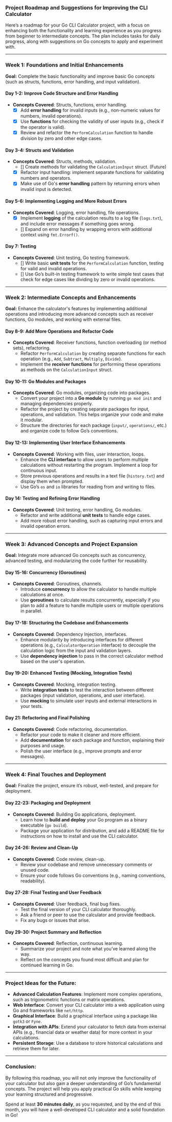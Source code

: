 ### Project Roadmap and Suggestions for Improving the CLI Calculator

Here’s a roadmap for your Go CLI Calculator project, with a focus on enhancing both the functionality and learning experience as you progress from beginner to intermediate concepts. The plan includes tasks for daily progress, along with suggestions on Go concepts to apply and experiment with.

---

### **Week 1: Foundations and Initial Enhancements**

**Goal:** Complete the basic functionality and improve basic Go concepts (such as structs, functions, error handling, and input validation).

#### **Day 1-2: Improve Code Structure and Error Handling**
- **Concepts Covered**: Structs, functions, error handling.
  - [x] Add **error handling** for invalid inputs (e.g., non-numeric values for numbers, invalid operations).
  - [x] Use **functions** for checking the validity of user inputs (e.g., check if the operator is valid).
  - [x] Review and refactor the `PerformCalculation` function to handle division by zero and other edge cases.

#### **Day 3-4: Structs and Validation**
- **Concepts Covered**: Structs, methods, validation.
  - [] Create methods for validating the `CalculationInput` struct. (Future)
  - [x] Refactor input handling: implement separate functions for validating numbers and operators.
  - [x] Make use of Go's **error handling** pattern by returning errors when invalid input is detected.

#### **Day 5-6: Implementing Logging and More Robust Errors**
- **Concepts Covered**: Logging, error handling, file operations.
  - [x] Implement **logging** of the calculation results to a log file (`logs.txt`), and include error messages if something goes wrong.
  - [] Expand on error handling by wrapping errors with additional context using `fmt.Errorf()`.

#### **Day 7: Testing**
- **Concepts Covered**: Unit testing, Go testing framework.
  - [] Write basic **unit tests** for the `PerformCalculation` function, testing for valid and invalid operations.
  - [] Use Go’s built-in testing framework to write simple test cases that check for edge cases like dividing by zero or invalid operations.

---

### **Week 2: Intermediate Concepts and Enhancements**

**Goal:** Enhance the calculator's features by implementing additional operations and introducing more advanced concepts such as receiver functions, Go modules, and working with external files.

#### **Day 8-9: Add More Operations and Refactor Code**
- **Concepts Covered**: Receiver functions, function overloading (or method sets), refactoring.
  - Refactor `PerformCalculation` by creating separate functions for each operation (e.g., `Add`, `Subtract`, `Multiply`, `Divide`).
  - Implement the **receiver functions** for performing these operations as methods on the `CalculationInput` struct.
  
#### **Day 10-11: Go Modules and Packages**
- **Concepts Covered**: Go modules, organizing code into packages.
  - Convert your project into a **Go module** by running `go mod init` and managing dependencies properly.
  - Refactor the project by creating separate packages for input, operations, and validation. This helps organize your code and make it modular.
  - Structure the directories for each package (`input/`, `operations/`, etc.) and organize code to follow Go’s conventions.

#### **Day 12-13: Implementing User Interface Enhancements**
- **Concepts Covered**: Working with files, user interaction, loops.
  - Enhance the **CLI interface** to allow users to perform multiple calculations without restarting the program. Implement a loop for continuous input.
  - Store previous operations and results in a text file (`history.txt`) and display them when prompted.
  - Use Go’s `os` and `io` libraries for reading from and writing to files.

#### **Day 14: Testing and Refining Error Handling**
- **Concepts Covered**: Unit testing, error handling, Go modules.
  - Refactor and write additional **unit tests** to handle edge cases.
  - Add more robust error handling, such as capturing input errors and invalid operation errors.

---

### **Week 3: Advanced Concepts and Project Expansion**

**Goal:** Integrate more advanced Go concepts such as concurrency, advanced testing, and modularizing the code further for reusability.

#### **Day 15-16: Concurrency (Goroutines)**
- **Concepts Covered**: Goroutines, channels.
  - Introduce **concurrency** to allow the calculator to handle multiple calculations at once.
  - Use **goroutines** to calculate results concurrently, especially if you plan to add a feature to handle multiple users or multiple operations in parallel.

#### **Day 17-18: Structuring the Codebase and Enhancements**
- **Concepts Covered**: Dependency Injection, interfaces.
  - Enhance modularity by introducing interfaces for different operations (e.g., `CalculatorOperation` interface) to decouple the calculation logic from the input and validation layers.
  - Use **dependency injection** to pass in the correct calculator method based on the user's operation.

#### **Day 19-20: Enhanced Testing (Mocking, Integration Tests)**
- **Concepts Covered**: Mocking, integration testing.
  - Write **integration tests** to test the interaction between different packages (input validation, operations, and user interface).
  - Use **mocking** to simulate user inputs and external interactions in your tests.

#### **Day 21: Refactoring and Final Polishing**
- **Concepts Covered**: Code refactoring, documentation.
  - Refactor your code to make it cleaner and more efficient.
  - Add **documentation** for each package and function, explaining their purposes and usage.
  - Polish the user interface (e.g., improve prompts and error messages).

---

### **Week 4: Final Touches and Deployment**

**Goal:** Finalize the project, ensure it’s robust, well-tested, and prepare for deployment.

#### **Day 22-23: Packaging and Deployment**
- **Concepts Covered**: Building Go applications, deployment.
  - Learn how to **build and deploy** your Go program as a binary executable (`go build`).
  - Package your application for distribution, and add a README file for instructions on how to install and use the CLI calculator.

#### **Day 24-26: Review and Clean-Up**
- **Concepts Covered**: Code review, clean-up.
  - Review your codebase and remove unnecessary comments or unused code.
  - Ensure your code follows Go conventions (e.g., naming conventions, readability).

#### **Day 27-28: Final Testing and User Feedback**
- **Concepts Covered**: User feedback, final bug fixes.
  - Test the final version of your CLI calculator thoroughly.
  - Ask a friend or peer to use the calculator and provide feedback.
  - Fix any bugs or issues that arise.

#### **Day 29-30: Project Summary and Reflection**
- **Concepts Covered**: Reflection, continuous learning.
  - Summarize your project and note what you’ve learned along the way.
  - Reflect on the concepts you found most difficult and plan for continued learning in Go.

---

### **Project Ideas for the Future:**
- **Advanced Calculation Features**: Implement more complex operations, such as trigonometric functions or matrix operations.
- **Web Interface**: Convert your CLI calculator into a web application using Go and frameworks like `net/http`.
- **Graphical Interface**: Build a graphical interface using a package like `gotk3` or `Fyne`.
- **Integration with APIs**: Extend your calculator to fetch data from external APIs (e.g., financial data or weather data) for more context in your calculations.
- **Persistent Storage**: Use a database to store historical calculations and retrieve them for later.

---

### **Conclusion:**

By following this roadmap, you will not only improve the functionality of your calculator but also gain a deeper understanding of Go’s fundamental concepts. The project will help you apply practical Go skills while keeping your learning structured and progressive. 

Spend at least **30 minutes daily**, as you requested, and by the end of this month, you will have a well-developed CLI calculator and a solid foundation in Go!

